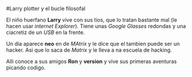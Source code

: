 #Larry plotter y el bucle filosofal

El niño huerfano **Larry** vive con sus tios, que lo tratan bastante mal (le hacen usar *internet Explorer*).
Tiene unas *Google Glasses* redondas y una ciacretiz de un *USB* en la frente. 

Un dia aparece **neo** en de *MAtrix* y le dice que el tambien puede ser un hacker. 
Asi que lo saca de *Matrix* y le lleva a na escuela de hacking. 

Alli conoce a sus amigos **Ron** y **version** y vive sus primeras aventuras
picando codigo. 
